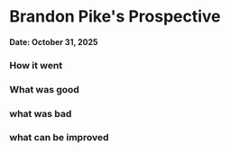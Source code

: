 # Brandon Pike's Prospective
#### Date: October 31, 2025

### How it went

### What was good

### what was bad

### what can be improved